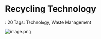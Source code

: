 # Recycling Technology

: 20
Tags: Technology, Waste Management

![image.png](Recycling%20Technology%2017ad38c7497c81b7a66ee1d70925365d/image.png)